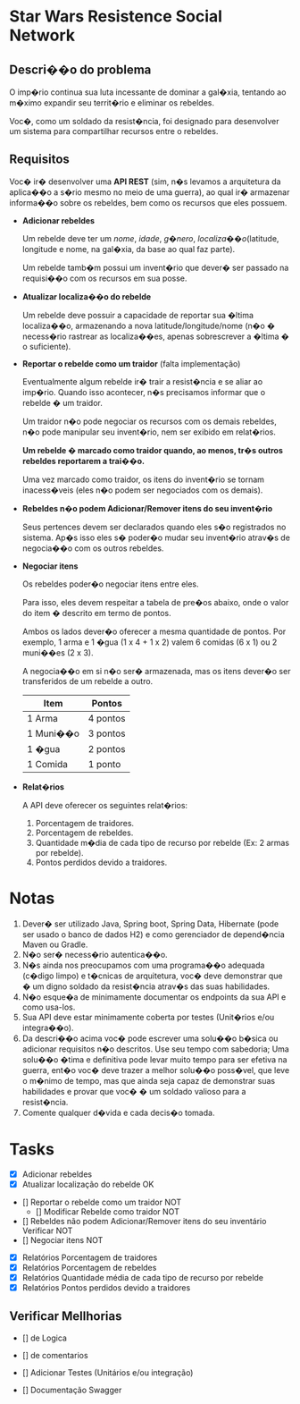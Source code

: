 # Star Wars Resistence Social Network


## Descri��o do problema

O imp�rio continua sua luta incessante de dominar a gal�xia, tentando ao m�ximo expandir seu territ�rio e eliminar os rebeldes.

Voc�, como um soldado da resist�ncia, foi designado para desenvolver um sistema para compartilhar recursos entre o rebeldes.

## Requisitos

Voc� ir� desenvolver uma **API REST** (sim, n�s levamos a arquitetura da aplica��o a s�rio mesmo no meio de uma guerra), ao qual ir� armazenar informa��o sobre os rebeldes, bem como os recursos que eles possuem.

* **Adicionar rebeldes**

  Um rebelde deve ter um *nome*, *idade*, *g�nero*, *localiza��o*(latitude, longitude e nome, na gal�xia, da base ao qual faz parte).

  Um rebelde tamb�m possui um invent�rio que dever� ser passado na requisi��o com os recursos em sua posse.

* **Atualizar localiza��o do rebelde**

  Um rebelde deve possuir a capacidade de reportar sua �ltima localiza��o, armazenando a nova latitude/longitude/nome (n�o � necess�rio rastrear as localiza��es, apenas sobrescrever a �ltima � o suficiente).

* **Reportar o rebelde como um traidor** (falta implementação)

  Eventualmente algum rebelde ir� trair a resist�ncia e se aliar ao imp�rio. Quando isso acontecer, n�s precisamos informar que o rebelde � um traidor.

  Um traidor n�o pode negociar os recursos com os demais rebeldes, n�o pode manipular seu invent�rio, nem ser exibido em relat�rios.

  **Um rebelde � marcado como traidor quando, ao menos, tr�s outros rebeldes reportarem a trai��o.**

  Uma vez marcado como traidor, os itens do invent�rio se tornam inacess�veis (eles n�o podem ser negociados com os demais).

* **Rebeldes n�o podem Adicionar/Remover itens do seu invent�rio**

  Seus pertences devem ser declarados quando eles s�o registrados no sistema. Ap�s isso eles s� poder�o mudar seu invent�rio atrav�s de negocia��o com os outros rebeldes.

* **Negociar itens**

  Os rebeldes poder�o negociar itens entre eles.

  Para isso, eles devem respeitar a tabela de pre�os abaixo, onde o valor do item � descrito em termo de pontos.

  Ambos os lados dever�o oferecer a mesma quantidade de pontos. Por exemplo, 1 arma e 1 �gua (1 x 4 + 1 x 2) valem 6 comidas (6 x 1) ou 2 muni��es (2 x 3).

  A negocia��o em si n�o ser� armazenada, mas os itens dever�o ser transferidos de um rebelde a outro.

  | Item      | Pontos   |
  |-----------|----------|
  | 1 Arma    | 4 pontos |
  | 1 Muni��o | 3 pontos |
  | 1 �gua    | 2 pontos |
  | 1 Comida  | 1 ponto  |

* **Relat�rios**

  A API deve oferecer os seguintes relat�rios:

  1. Porcentagem de traidores.
  2. Porcentagem de rebeldes.
  3. Quantidade m�dia de cada tipo de recurso por rebelde (Ex: 2 armas por rebelde).
  4. Pontos perdidos devido a traidores.

# Notas

1. Dever� ser utilizado Java, Spring boot, Spring Data, Hibernate (pode ser usado o banco de dados H2) e como gerenciador de depend�ncia Maven ou Gradle.
2. N�o ser� necess�rio autentica��o.
3. N�s ainda nos preocupamos com uma programa��o adequada (c�digo limpo) e t�cnicas de arquitetura, voc� deve demonstrar que � um digno soldado da resist�ncia atrav�s das suas habilidades.
4. N�o esque�a de minimamente documentar os endpoints da sua API e como usa-los.
5. Sua API deve estar minimamente coberta por testes (Unit�rios e/ou integra��o).
6. Da descri��o acima voc� pode escrever uma solu��o b�sica ou adicionar requisitos n�o descritos. Use seu tempo com sabedoria; Uma solu��o �tima e definitiva pode levar muito tempo para ser efetiva na guerra, ent�o voc� deve trazer a melhor solu��o poss�vel, que leve o m�nimo de tempo, mas que ainda seja capaz de demonstrar suas habilidades e provar que voc� � um soldado valioso para a resist�ncia.
7. Comente qualquer d�vida e cada decis�o tomada.

# Tasks 

- [x] Adicionar rebeldes
- [x] Atualizar localização do rebelde OK
- [] Reportar o rebelde como um traidor NOT
   -  [] Modificar Rebelde como traidor NOT
- [] Rebeldes não podem Adicionar/Remover itens do seu inventário Verificar NOT
- [] Negociar itens NOT
- [x] Relatórios Porcentagem de traidores
- [x] Relatórios Porcentagem de rebeldes
- [x] Relatórios Quantidade média de cada tipo de recurso por rebelde
- [x] Relatórios Pontos perdidos devido a traidores

## Verificar Mellhorias
- [] de Logica
- [] de comentarios

- [] Adicionar Testes (Unitários e/ou integração)

- [] Documentação Swagger